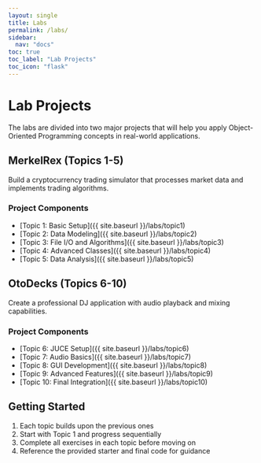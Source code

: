 ```yaml
---
layout: single
title: Labs
permalink: /labs/
sidebar:
  nav: "docs"
toc: true
toc_label: "Lab Projects"
toc_icon: "flask"
---
```


# Lab Projects

The labs are divided into two major projects that will help you apply Object-Oriented Programming concepts in real-world applications.

## MerkelRex (Topics 1-5)

Build a cryptocurrency trading simulator that processes market data and implements trading algorithms.

### Project Components
- [Topic 1: Basic Setup]({{ site.baseurl }}/labs/topic1)
- [Topic 2: Data Modeling]({{ site.baseurl }}/labs/topic2)
- [Topic 3: File I/O and Algorithms]({{ site.baseurl }}/labs/topic3)
- [Topic 4: Advanced Classes]({{ site.baseurl }}/labs/topic4)
- [Topic 5: Data Analysis]({{ site.baseurl }}/labs/topic5)

## OtoDecks (Topics 6-10)

Create a professional DJ application with audio playback and mixing capabilities.

### Project Components
- [Topic 6: JUCE Setup]({{ site.baseurl }}/labs/topic6)
- [Topic 7: Audio Basics]({{ site.baseurl }}/labs/topic7)
- [Topic 8: GUI Development]({{ site.baseurl }}/labs/topic8)
- [Topic 9: Advanced Features]({{ site.baseurl }}/labs/topic9)
- [Topic 10: Final Integration]({{ site.baseurl }}/labs/topic10)

## Getting Started

1. Each topic builds upon the previous ones
2. Start with Topic 1 and progress sequentially
3. Complete all exercises in each topic before moving on
4. Reference the provided starter and final code for guidance
